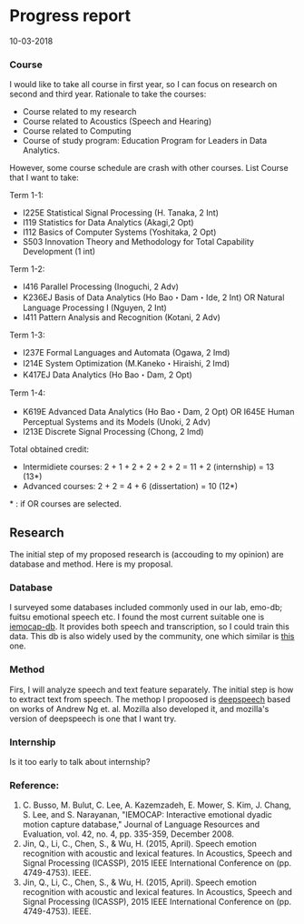 # Progress report
10-03-2018

### Course
I would like to take all course in first year, so I can focus on research on
second and third year. 
Rationale to take the courses:
- Course related to my research
- Course related to Acoustics (Speech and Hearing)
- Course related to Computing
- Course of study program: Education Program for Leaders in Data Analytics. 

However, some course schedule are 
crash with other courses.
List Course that I want to take:

Term 1-1:
- I225E Statistical Signal Processing (H. Tanaka, 2 Int)
- I119 Statistics for Data Analytics (Akagi,2 Opt)
- I112 Basics of Computer Systems (Yoshitaka, 2 Opt)
- S503 Innovation Theory and Methodology for Total Capability Development (1 int)

Term 1-2:
- I416 Parallel Processing (Inoguchi, 2 Adv)
- K236EJ Basis of Data Analytics (Ho Bao・Dam・Ide, 2 Int) OR Natural Language Processing I (Nguyen, 2 Int)
- I411 Pattern Analysis and Recognition (Kotani, 2 Adv) 

Term 1-3:
- I237E Formal Languages and Automata (Ogawa, 2 Imd)
- I214E System Optimization (M.Kaneko・Hiraishi, 2 Imd)
- K417EJ Data Analytics (Ho Bao・Dam, 2 Opt)

Term 1-4:
- K619E Advanced Data Analytics (Ho Bao・Dam, 2 Opt) OR I645E Human Perceptual Systems and its Models (Unoki, 2 Adv)
- I213E Discrete Signal Processing (Chong, 2 Imd)

Total obtained credit:
- Intermidiete courses: 2 + 1 + 2 + 2 + 2 + 2 = 11 + 2 (internship) = 13 (13*)
- Advanced courses: 2 + 2 = 4 + 6 (dissertation) = 10 (12*)

\* : if OR courses are selected.

## Research
The initial step of my proposed research is (accouding to my opinion) are database and method.
Here is my proposal.

### Database
I surveyed some databases included commonly used in our lab, emo-db; fuitsu emotional speech etc. 
I found the most current suitable one is [iemocap-db](http://sail.usc.edu/iemocap/). It provides both 
speech and transcription, so I could train this data. This db is also widely used by the community, 
one which similar is [this](https://ieeexplore.ieee.org/abstract/document/7178872/) one.

### Method
Firs, I will analyze speech and text feature separately. The initial step is how to extract text from speech.
The methop I propoosed is [deepspeech](https://arxiv.org/abs/1412.5567) based on works of Andrew Ng et. al. 
Mozilla also developed it, and mozilla's version of deepspeech is one that I want try. 

### Internship
Is it too early to talk about internship?

### Reference:
1. C. Busso, M. Bulut, C. Lee, A. Kazemzadeh, E. Mower, S. Kim, J. Chang, S. Lee, and S. Narayanan, "IEMOCAP: Interactive emotional dyadic motion capture database," Journal of Language Resources and Evaluation, vol. 42, no. 4, pp. 335-359, December 2008.
2. Jin, Q., Li, C., Chen, S., & Wu, H. (2015, April). Speech emotion recognition with acoustic and lexical features. In Acoustics, Speech and Signal Processing (ICASSP), 2015 IEEE International Conference on (pp. 4749-4753). IEEE.
3. Jin, Q., Li, C., Chen, S., & Wu, H. (2015, April). Speech emotion recognition with acoustic and lexical features. In Acoustics, Speech and Signal Processing (ICASSP), 2015 IEEE International Conference on (pp. 4749-4753). IEEE.
